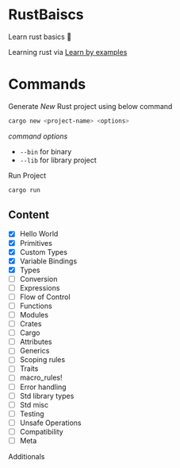 # RustBaiscs
Learn rust basics 🦀 

Learning rust via [Learn by examples](https://doc.rust-lang.org/stable/rust-by-example/index.html)

# Commands

Generate _New_ Rust project using below command

```bash
cargo new <project-name> <options> 
```
_command options_

- `--bin` for binary 
- `--lib` for library project

Run Project 

```bash
cargo run
```

## Content

- [x] Hello World
- [x] Primitives
- [x] Custom Types
- [x] Variable Bindings
- [x] Types
- [ ] Conversion
- [ ] Expressions
- [ ] Flow of Control
- [ ] Functions
- [ ] Modules
- [ ] Crates
- [ ] Cargo
- [ ] Attributes
- [ ] Generics
- [ ] Scoping rules
- [ ] Traits
- [ ] macro_rules!
- [ ] Error handling
- [ ] Std library types
- [ ] Std misc
- [ ] Testing
- [ ] Unsafe Operations
- [ ] Compatibility
- [ ] Meta

Additionals

